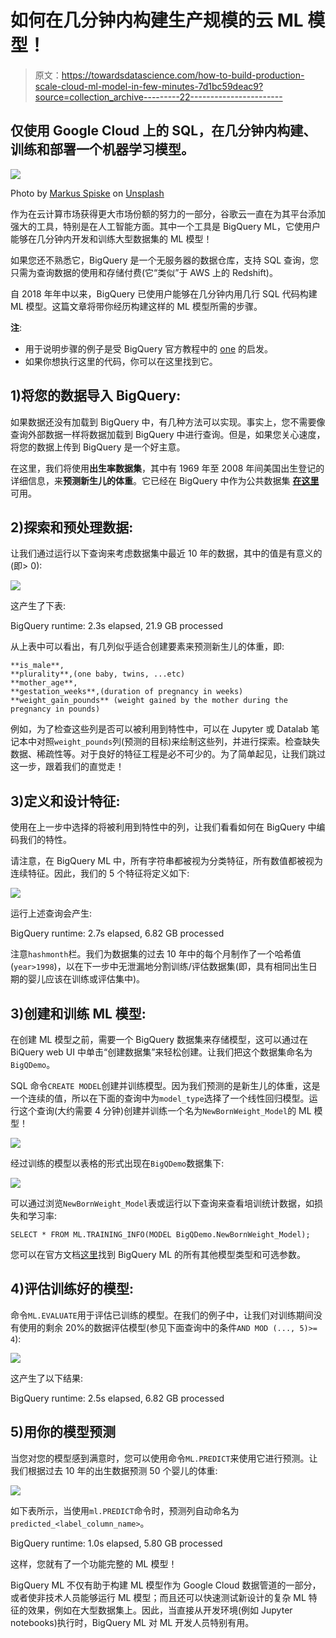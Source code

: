# 如何在几分钟内构建生产规模的云 ML 模型！

> 原文：<https://towardsdatascience.com/how-to-build-production-scale-cloud-ml-model-in-few-minutes-7d1bc59deac9?source=collection_archive---------22----------------------->

## 仅使用 Google Cloud 上的 SQL，在几分钟内构建、训练和部署一个机器学习模型。

![](img/1a1e56638626d4152b5e574167600b55.png)

Photo by [Markus Spiske](https://unsplash.com/@markusspiske?utm_source=medium&utm_medium=referral) on [Unsplash](https://unsplash.com?utm_source=medium&utm_medium=referral)

作为在云计算市场获得更大市场份额的努力的一部分，谷歌云一直在为其平台添加强大的工具，特别是在人工智能方面。其中一个工具是 BigQuery ML，它使用户能够在几分钟内开发和训练大型数据集的 ML 模型！

如果您还不熟悉它，BigQuery 是一个无服务器的数据仓库，支持 SQL 查询，您只需为查询数据的使用和存储付费(它“类似”于 AWS 上的 Redshift)。

自 2018 年年中以来，BigQuery 已使用户能够在几分钟内用几行 SQL 代码构建 ML 模型。这篇文章将带你经历构建这样的 ML 模型所需的步骤。

**注**:

*   用于说明步骤的例子是受 BigQuery 官方教程中的 [one](https://cloud.google.com/bigquery-ml/docs/bigqueryml-natality) 的启发。
*   如果你想执行这里的代码，你可以在这里找到它。

## **1)将您的数据导入 BigQuery:**

如果数据还没有加载到 BigQuery 中，有几种方法可以实现。事实上，您不需要像查询外部数据一样将数据加载到 BigQuery 中进行查询。但是，如果您关心速度，将您的数据上传到 BigQuery 是一个好主意。

在这里，我们将使用**出生率数据集**，其中有 1969 年至 2008 年间美国出生登记的详细信息，来**预测新生儿的体重**。它已经在 BigQuery 中作为公共数据集 [**在这里**](https://bigquery.cloud.google.com/table/publicdata:samples.natality?tab=details) 可用。

## 2)探索和预处理数据:

让我们通过运行以下查询来考虑数据集中最近 10 年的数据，其中的值是有意义的(即> 0):

![](img/b186cf592710cc3789eafbf777808671.png)

这产生了下表:

BigQuery runtime: 2.3s elapsed, 21.9 GB processed

从上表中可以看出，有几列似乎适合创建要素来预测新生儿的体重，即:

```
**is_male**,
**plurality**,(one baby, twins, ...etc)
**mother_age**,
**gestation_weeks**,(duration of pregnancy in weeks)
**weight_gain_pounds** (weight gained by the mother during the pregnancy in pounds)
```

例如，为了检查这些列是否可以被利用到特性中，可以在 Jupyter 或 Datalab 笔记本中对照`weight_pounds`列(预测的目标)来绘制这些列，并进行探索。检查缺失数据、稀疏性等。对于良好的特征工程是必不可少的。为了简单起见，让我们跳过这一步，跟着我们的直觉走！

## 3)定义和设计特征:

使用在上一步中选择的将被利用到特性中的列，让我们看看如何在 BigQuery 中编码我们的特性。

请注意，在 BigQuery ML 中，所有字符串都被视为分类特征，所有数值都被视为连续特征。因此，我们的 5 个特征将定义如下:

![](img/6540f2a3baa324e61bb79d5e4d127262.png)

运行上述查询会产生:

BigQuery runtime: 2.7s elapsed, 6.82 GB processed

注意`hashmonth`栏。我们为数据集的过去 10 年中的每个月制作了一个哈希值(`year>1998`)，以在下一步中无泄漏地分割训练/评估数据集(即，具有相同出生日期的婴儿应该在训练或评估集中)。

## 3)创建和训练 ML 模型:

在创建 ML 模型之前，需要一个 BigQuery 数据集来存储模型，这可以通过在 BiQuery web UI 中单击“创建数据集”来轻松创建。让我们把这个数据集命名为`BigQDemo`。

SQL 命令`CREATE MODEL`创建并训练模型。因为我们预测的是新生儿的体重，这是一个连续的值，所以在下面的查询中为`model_type`选择了一个线性回归模型。运行这个查询(大约需要 4 分钟)创建并训练一个名为`NewBornWeight_Model`的 ML 模型！

![](img/b77f968b58baa6e8c1eed8709a90adaf.png)

经过训练的模型以表格的形式出现在`BigQDemo`数据集下:

![](img/1b8b61f79980e9703c3650775e051aa7.png)

可以通过浏览`NewBornWeight_Model`表或运行以下查询来查看培训统计数据，如损失和学习率:

```
SELECT * FROM ML.TRAINING_INFO(MODEL BigQDemo.NewBornWeight_Model);
```

您可以在官方文档[这里](https://cloud.google.com/bigquery-ml/docs/reference/standard-sql/bigqueryml-syntax-create)找到 BigQuery ML 的所有其他模型类型和可选参数。

## 4)评估训练好的模型:

命令`ML.EVALUATE`用于评估已训练的模型。在我们的例子中，让我们对训练期间没有使用的剩余 20%的数据评估模型(参见下面查询中的条件`AND MOD (..., 5)>= 4`):

![](img/06c65c63886073b3ebc30d3720d0613a.png)

这产生了以下结果:

BigQuery runtime: 2.5s elapsed, 6.82 GB processed

## 5)用你的模型预测

当您对您的模型感到满意时，您可以使用命令`ML.PREDICT`来使用它进行预测。让我们根据过去 10 年的出生数据预测 50 个婴儿的体重:

![](img/43acf3751313f198f2424735f50aa7f2.png)

如下表所示，当使用`ml.PREDICT`命令时，预测列自动命名为`predicted_<label_column_name>`。

BigQuery runtime: 1.0s elapsed, 5.80 GB processed

这样，您就有了一个功能完整的 ML 模型！

BigQuery ML 不仅有助于构建 ML 模型作为 Google Cloud 数据管道的一部分，或者使非技术人员能够运行 ML 模型；而且还可以快速测试新设计的复杂 ML 特征的效果，例如在大型数据集上。因此，当直接从开发环境(例如 Jupyter notebooks)执行时，BigQuery ML 对 ML 开发人员特别有用。